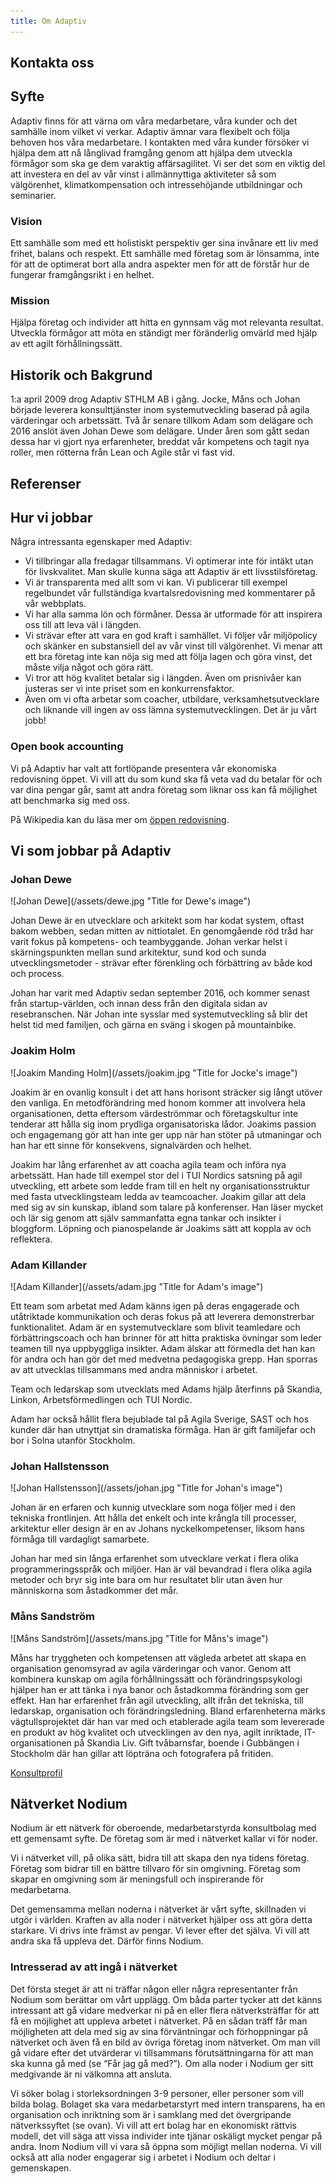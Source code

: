 ```yaml
---
title: Om Adaptiv
---
```


## Kontakta oss

## Syfte
Adaptiv finns för att värna om våra medarbetare, våra kunder och det samhälle inom vilket vi verkar.
Adaptiv ämnar vara flexibelt och följa behoven hos våra medarbetare.
I kontakten med våra kunder försöker vi hjälpa dem att nå långlivad framgång genom att hjälpa dem utveckla förmågor som ska ge dem varaktig affärsagilitet.
Vi ser det som en viktig del att investera en del av vår vinst i allmännyttiga aktiviteter så som välgörenhet, klimatkompensation och intressehöjande utbildningar och seminarier.

### Vision
Ett samhälle som med ett holistiskt perspektiv ger sina invånare ett liv med frihet, balans och respekt. Ett samhälle med företag som är lönsamma, inte för att de optimerat bort alla andra aspekter men för att de förstår hur de fungerar framgångsrikt i en helhet.

### Mission
Hjälpa företag och individer att hitta en gynnsam väg mot relevanta resultat. Utveckla förmågor att möta en ständigt mer föränderlig omvärld med hjälp av ett agilt förhållningssätt. 

## Historik och Bakgrund
1:a april 2009 drog Adaptiv STHLM AB i gång. Jocke, Måns och Johan började leverera konsulttjänster inom systemutveckling baserad på agila värderingar och arbetssätt. Två år senare tillkom Adam som delägare och 2016 anslöt även Johan Dewe som delägare. Under åren som gått sedan dessa har vi gjort nya erfarenheter, breddat vår kompetens och tagit nya roller, men rötterna från Lean och Agile står vi fast vid.

## Referenser

## Hur vi jobbar
Några intressanta egenskaper med Adaptiv:

* Vi tillbringar alla fredagar tillsammans. Vi optimerar inte för intäkt utan för livskvalitet. Man skulle kunna säga att Adaptiv är ett livsstilsföretag.
* Vi är transparenta med allt som vi kan. Vi publicerar till exempel regelbundet vår fullständiga kvartalsredovisning med kommentarer på vår webbplats.
* Vi har alla samma lön och förmåner. Dessa är utformade för att inspirera oss till att leva väl i längden.
* Vi strävar efter att vara en god kraft i samhället. Vi följer vår miljöpolicy och skänker en substansiell del av vår vinst till välgörenhet. Vi menar att ett bra företag inte kan nöja sig med att följa lagen och göra vinst, det måste vilja något och göra rätt.
* Vi tror att hög kvalitet betalar sig i längden. Även om prisnivåer kan justeras ser vi inte priset som en konkurrensfaktor.
* Även om vi ofta arbetar som coacher, utbildare, verksamhetsutvecklare och liknande vill ingen av oss lämna systemutvecklingen. Det är ju vårt jobb!

### Open book accounting
Vi på Adaptiv har valt att fortlöpande presentera vår ekonomiska redovisning öppet. Vi vill att du som kund ska få veta vad du betalar för och var dina pengar går, samt att andra företag som liknar oss kan få möjlighet att benchmarka sig med oss.

På Wikipedia kan du läsa mer om [öppen redovisning](https://en.wikipedia.org/wiki/Open-book_Accounting).

## Vi som jobbar på Adaptiv

### Johan Dewe 
<span class="mug_shot">
![Johan Dewe](/assets/dewe.jpg "Title for Dewe's image")
</span>

Johan Dewe är en utvecklare och arkitekt som har kodat system, oftast bakom webben, sedan mitten av nittiotalet. En genomgående röd tråd har varit fokus på kompetens- och teambyggande. Johan verkar helst i skärningspunkten mellan sund arkitektur, sund kod och sunda utvecklingsmetoder - strävar efter förenkling och förbättring av både kod och process.

Johan har varit med Adaptiv sedan september 2016, och kommer senast från startup-världen, och innan dess från den digitala sidan av resebranschen. När Johan inte sysslar med systemutveckling så blir det helst tid med familjen, och gärna en sväng i skogen på mountainbike.

### Joakim Holm 
<span class="mug_shot">
![Joakim Manding Holm](/assets/joakim.jpg "Title for Jocke's image")
</span>

Joakim är en ovanlig konsult i det att hans horisont sträcker sig långt utöver den vanliga. En metodförändring med honom kommer att involvera hela organisationen, detta eftersom värdeströmmar och företagskultur inte tenderar att hålla sig inom prydliga organisatoriska lådor. Joakims passion och engagemang gör att han inte ger upp när han stöter på utmaningar och han har ett sinne för konsekvens, signalvärden och helhet.

Joakim har lång erfarenhet av att coacha agila team och införa nya arbetssätt. Han hade till exempel stor del i TUI Nordics satsning på agil utveckling, ett arbete som ledde fram till en helt ny organisationsstruktur med fasta utvecklingsteam ledda av teamcoacher. Joakim gillar att dela med sig av sin kunskap, ibland som talare på konferenser. Han läser mycket och lär sig genom att själv sammanfatta egna tankar och insikter i bloggform. Löpning och pianospelande är Joakims sätt att koppla av och reflektera.

### Adam Killander 
<span class="mug_shot">
![Adam Killander](/assets/adam.jpg "Title for Adam's image")
</span>

Ett team som arbetat med Adam känns igen på deras engagerade och utåtriktade kommunikation och deras fokus på att leverera demonstrerbar funktionalitet. Adam är en systemutvecklare som blivit teamledare och förbättringscoach och han brinner för att hitta praktiska övningar som leder teamen till nya uppbyggliga insikter. Adam älskar att förmedla det han kan för andra och han gör det med medvetna pedagogiska grepp. Han sporras av att utvecklas tillsammans med andra människor i arbetet.

Team och ledarskap som utvecklats med Adams hjälp återfinns på Skandia, Linkon, Arbetsförmedlingen och TUI Nordic.

Adam har också hållit flera bejublade tal på Agila Sverige, SAST och hos kunder där han utnyttjat sin dramatiska förmåga. Han är gift familjefar och bor i Solna utanför Stockholm.

### Johan Hallstensson 
<span class="mug_shot">
![Johan Hallstensson](/assets/johan.jpg "Title for Johan's image")
</span>

Johan är en erfaren och kunnig utvecklare som noga följer med i den tekniska frontlinjen. Att hålla det enkelt och inte krångla till processer, arkitektur eller design är en av Johans nyckelkompetenser, liksom hans förmåga till vardagligt samarbete.

Johan har med sin långa erfarenhet som utvecklare verkat i flera olika programmeringsspråk och miljöer. Han är väl bevandrad i flera olika agila metoder och bryr sig inte bara om hur resultatet blir utan även hur människorna som åstadkommer det mår.

### Måns Sandström 
<span class="mug_shot">
![Måns Sandström](/assets/mans.jpg "Title for Måns's image")
</span>

Måns har tryggheten och kompetensen att vägleda arbetet att skapa en organisation genomsyrad av agila värderingar och vanor. Genom att kombinera kunskap om agila förhållningssätt och förändringspsykologi hjälper han er att tänka i nya banor och åstadkomma förändring som ger effekt.
Han har erfarenhet från agil utveckling, allt ifrån det tekniska, till ledarskap, organisation och förändringsledning. 
Bland erfarenheterna märks vägtullsprojektet där han var med och etablerade agila team som levererade en produkt av hög kvalitet och utvecklingen av den nya, agilt inriktade, IT-organisationen på Skandia Liv. Gift tvåbarnsfar, boende i Gubbängen i Stockholm där han gillar att löpträna och fotografera på fritiden.

[Konsultprofil](/assets/Måns_Sandström_Konsultprofil_Adaptiv-sv.pdf)

## Nätverket Nodium
Nodium är ett nätverk för oberoende, medarbetarstyrda konsultbolag med ett gemensamt syfte. De företag som är med i nätverket kallar vi för noder.

Vi i nätverket vill, på olika sätt, bidra till att skapa den nya tidens företag. Företag som bidrar till en bättre tillvaro för sin omgivning. Företag som skapar en omgivning som är meningsfull och inspirerande för medarbetarna.

Det gemensamma mellan noderna i nätverket är vårt syfte, skillnaden vi utgör i världen. Kraften av alla noder i nätverket hjälper oss att göra detta starkare. Vi drivs inte främst av pengar. Vi lever efter det själva. Vi vill att andra ska få uppleva det. Därför finns Nodium.

### Intresserad av att ingå i nätverket
Det första steget är att ni träffar någon eller några representanter från Nodium som berättar om vårt upplägg. Om båda parter tycker att det känns intressant att gå vidare medverkar ni på en eller flera nätverksträffar för att få en möjlighet att uppleva arbetet i nätverket. På en sådan träff får man möjligheten att dela med sig av sina förväntningar och förhoppningar på nätverket och även få en bild av övriga företag inom nätverket. Om man vill gå vidare efter det utvärderar vi tillsammans förutsättningarna för att man ska kunna gå med (se “Får jag gå med?”). Om alla noder i Nodium ger sitt medgivande är ni välkomna att ansluta.

Vi söker bolag i storleksordningen 3-9 personer, eller personer som vill bilda bolag. Bolaget ska vara medarbetarstyrt med intern transparens, ha en organisation och inriktning som är i samklang med det övergripande nätverkssyftet (se ovan). Vi vill att ert bolag har en ekonomiskt rättvis modell, det vill säga att vissa individer inte tjänar oskäligt mycket pengar på andra. Inom Nodium vill vi vara så öppna som möjligt mellan noderna. Vi vill också att alla noder engagerar sig i arbetet i Nodium och deltar i gemenskapen.
